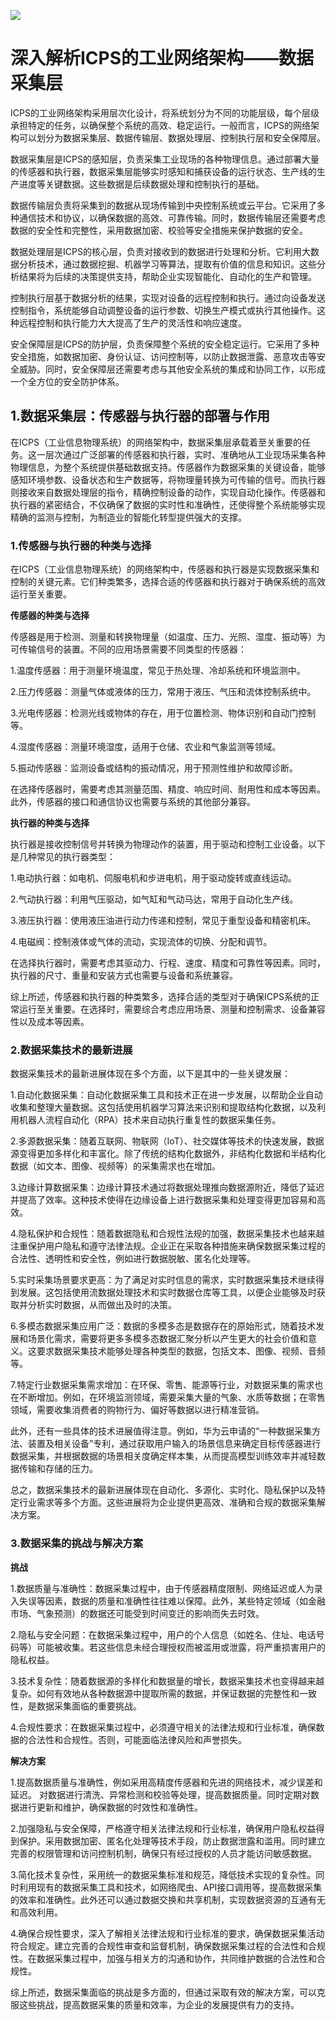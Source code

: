 <!--
title: 工业网络架构——数据采集层
subtitle: 工业网络
author: 柴浩轩
keyword: 工业网络架构
published: 2024-04-27
topicImg: assets/2/md3.jpg
-->

![](assets/2/md3.jpg)
# 深入解析ICPS的工业网络架构——数据采集层
ICPS的工业网络架构采用层次化设计，将系统划分为不同的功能层级，每个层级承担特定的任务，以确保整个系统的高效、稳定运行。一般而言，ICPS的网络架构可以划分为数据采集层、数据传输层、数据处理层、控制执行层和安全保障层。

数据采集层是ICPS的感知层，负责采集工业现场的各种物理信息。通过部署大量的传感器和执行器，数据采集层能够实时感知和捕获设备的运行状态、生产线的生产进度等关键数据。这些数据是后续数据处理和控制执行的基础。

数据传输层负责将采集到的数据从现场传输到中央控制系统或云平台。它采用了多种通信技术和协议，以确保数据的高效、可靠传输。同时，数据传输层还需要考虑数据的安全性和完整性，采用数据加密、校验等安全措施来保护数据的安全。

数据处理层是ICPS的核心层，负责对接收到的数据进行处理和分析。它利用大数据分析技术，通过数据挖掘、机器学习等算法，提取有价值的信息和知识。这些分析结果将为后续的决策提供支持，帮助企业实现智能化、自动化的生产和管理。

控制执行层基于数据分析的结果，实现对设备的远程控制和执行。通过向设备发送控制指令，系统能够自动调整设备的运行参数、切换生产模式或执行其他操作。这种远程控制和执行能力大大提高了生产的灵活性和响应速度。

安全保障层是ICPS的防护层，负责保障整个系统的安全稳定运行。它采用了多种安全措施，如数据加密、身份认证、访问控制等，以防止数据泄露、恶意攻击等安全威胁。同时，安全保障层还需要考虑与其他安全系统的集成和协同工作，以形成一个全方位的安全防护体系。



## 1.数据采集层：传感器与执行器的部署与作用
在ICPS（工业信息物理系统）的网络架构中，数据采集层承载着至关重要的任务。这一层次通过广泛部署的传感器和执行器，实时、准确地从工业现场采集各种物理信息，为整个系统提供基础数据支持。传感器作为数据采集的关键设备，能够感知环境参数、设备状态和生产数据等，将物理量转换为可传输的信号。而执行器则接收来自数据处理层的指令，精确控制设备的动作，实现自动化操作。传感器和执行器的紧密结合，不仅确保了数据的实时性和准确性，还使得整个系统能够实现精确的监测与控制，为制造业的智能化转型提供强大的支撑。

### 1.传感器与执行器的种类与选择
在ICPS（工业信息物理系统）的网络架构中，传感器和执行器是实现数据采集和控制的关键元素。它们种类繁多，选择合适的传感器和执行器对于确保系统的高效运行至关重要。

__传感器的种类与选择__

传感器是用于检测、测量和转换物理量（如温度、压力、光照、湿度、振动等）为可传输信号的装置。不同的应用场景需要不同类型的传感器：

1.温度传感器：用于测量环境温度，常见于热处理、冷却系统和环境监测中。

2.压力传感器：测量气体或液体的压力，常用于液压、气压和流体控制系统中。

3.光电传感器：检测光线或物体的存在，用于位置检测、物体识别和自动门控制等。

4.湿度传感器：测量环境湿度，适用于仓储、农业和气象监测等领域。

5.振动传感器：监测设备或结构的振动情况，用于预测性维护和故障诊断。

在选择传感器时，需要考虑其测量范围、精度、响应时间、耐用性和成本等因素。此外，传感器的接口和通信协议也需要与系统的其他部分兼容。

__执行器的种类与选择__

执行器是接收控制信号并转换为物理动作的装置，用于驱动和控制工业设备。以下是几种常见的执行器类型：

1.电动执行器：如电机、伺服电机和步进电机，用于驱动旋转或直线运动。

2.气动执行器：利用气压驱动，如气缸和气动马达，常用于自动化生产线。

3.液压执行器：使用液压油进行动力传递和控制，常见于重型设备和精密机床。

4.电磁阀：控制液体或气体的流动，实现流体的切换、分配和调节。

在选择执行器时，需要考虑其驱动力、行程、速度、精度和可靠性等因素。同时，执行器的尺寸、重量和安装方式也需要与设备和系统兼容。

综上所述，传感器和执行器的种类繁多，选择合适的类型对于确保ICPS系统的正常运行至关重要。在选择时，需要综合考虑应用场景、测量和控制需求、设备兼容性以及成本等因素。
### 2.数据采集技术的最新进展
数据采集技术的最新进展体现在多个方面，以下是其中的一些关键发展：

1.自动化数据采集：自动化数据采集工具和技术正在进一步发展，以帮助企业自动收集和整理大量数据。这包括使用机器学习算法来识别和提取结构化数据，以及利用机器人流程自动化（RPA）技术来自动执行重复性的数据采集任务。

2.多源数据采集：随着互联网、物联网（IoT）、社交媒体等技术的快速发展，数据源变得更加多样化和丰富化。除了传统的结构化数据外，非结构化数据和半结构化数据（如文本、图像、视频等）的采集需求也在增加。

3.边缘计算数据采集：边缘计算技术通过将数据处理推向数据源附近，降低了延迟并提高了效率。这种技术使得在边缘设备上进行数据采集和处理变得更加容易和高效。

4.隐私保护和合规性：随着数据隐私和合规性法规的加强，数据采集技术也越来越注重保护用户隐私和遵守法律法规。企业正在采取各种措施来确保数据采集过程的合法性、透明性和安全性，例如进行数据脱敏、匿名化处理等。

5.实时采集场景要求更高：为了满足对实时信息的需求，实时数据采集技术继续得到发展。这包括使用流数据处理技术和实时数据仓库等工具，以便企业能够及时获取并分析实时数据，从而做出及时的决策。

6.多模态数据采集应用广泛：数据的多模多态是数据存在的原始形式，随着技术发展和场景化需求，需要将更多多模多态数据汇聚分析以产生更大的社会价值和意义。这要求数据采集技术能够处理各种类型的数据，包括文本、图像、视频、音频等。

7.特定行业数据采集需求增加：在环保、零售、能源等行业，对数据采集的需求也在不断增加。例如，在环境监测领域，需要采集大量的气象、水质等数据；在零售领域，需要收集消费者的购物行为、偏好等数据以进行精准营销。

此外，还有一些具体的技术进展值得注意。例如，华为云申请的“一种数据采集方法、装置及相关设备”专利，通过获取用户输入的场景信息来确定目标传感器进行数据采集，并根据数据的场景相关度确定样本集，从而提高模型训练效率并减轻数据传输和存储的压力。

总之，数据采集技术的最新进展体现在自动化、多源化、实时化、隐私保护以及特定行业需求等多个方面。这些进展将为企业提供更高效、准确和合规的数据采集解决方案。
### 3.数据采集的挑战与解决方案


__挑战__

1.数据质量与准确性：数据采集过程中，由于传感器精度限制、网络延迟或人为录入失误等因素，数据的质量和准确性往往难以保障。此外，某些特定领域（如金融市场、气象预测）的数据还可能受到时间变迁的影响而失去时效。

2.隐私与安全问题：在数据采集过程中，用户的个人信息（如姓名、住址、电话号码等）可能被收集。若这些信息未经合理授权而被滥用或泄露，将严重损害用户的隐私权益。

3.技术复杂性：随着数据源的多样化和数据量的增长，数据采集技术也变得越来越复杂。如何有效地从各种数据源中提取所需的数据，并保证数据的完整性和一致性，是数据采集面临的重要挑战。

4.合规性要求：在数据采集过程中，必须遵守相关的法律法规和行业标准，确保数据的合法性和合规性。否则，可能面临法律风险和声誉损失。

__解决方案__

1.提高数据质量与准确性，例如采用高精度传感器和先进的网络技术，减少误差和延迟。
对数据进行清洗、异常检测和校验等处理，提高数据质量。同时定期对数据进行更新和维护，确保数据的时效性和准确性。

2.加强隐私与安全保障，严格遵守相关法律法规和行业标准，确保用户隐私权益得到保护。采用数据加密、匿名化处理等技术手段，防止数据泄露和滥用。同时建立完善的权限管理和访问控制机制，确保只有经过授权的人员才能访问敏感数据。

3.简化技术复杂性，采用统一的数据采集标准和规范，降低技术实现的复杂性。同时利用现有的数据采集工具和技术，如网络爬虫、API接口调用等，提高数据采集的效率和准确性。此外还可以通过数据交换和共享机制，实现数据资源的互通有无和高效利用。

4.确保合规性要求，深入了解相关法律法规和行业标准的要求，确保数据采集活动符合规定。建立完善的合规性审查和监督机制，确保数据采集过程的合法性和合规性。在数据采集过程中，加强与相关方的沟通和协作，共同维护数据的合法性和合规性。

综上所述，数据采集面临的挑战是多方面的，但通过采取有效的解决方案，可以克服这些挑战，提高数据采集的质量和效率，为企业的发展提供有力的支持。





